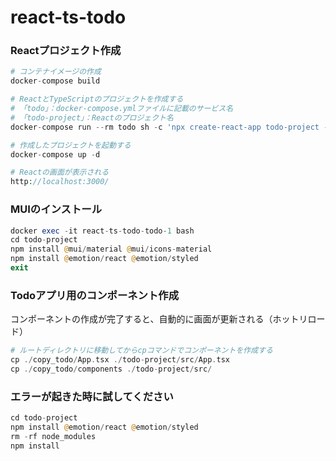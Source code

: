# react-ts-todo

### Reactプロジェクト作成
```php
# コンテナイメージの作成
docker-compose build

# ReactとTypeScriptのプロジェクトを作成する
# 「todo」：docker-compose.ymlファイルに記載のサービス名
# 「todo-project」：Reactのプロジェクト名
docker-compose run --rm todo sh -c 'npx create-react-app todo-project --template typescript'

# 作成したプロジェクトを起動する
docker-compose up -d

# Reactの画面が表示される
http://localhost:3000/
```

### MUIのインストール
```php
docker exec -it react-ts-todo-todo-1 bash
cd todo-project
npm install @mui/material @mui/icons-material
npm install @emotion/react @emotion/styled
exit
```

### Todoアプリ用のコンポーネント作成
コンポーネントの作成が完了すると、自動的に画面が更新される（ホットリロード）
```php
# ルートディレクトリに移動してからcpコマンドでコンポーネントを作成する
cp ./copy_todo/App.tsx ./todo-project/src/App.tsx
cp ./copy_todo/components ./todo-project/src/
```

### エラーが起きた時に試してください
```php
cd todo-project
npm install @emotion/react @emotion/styled
rm -rf node_modules
npm install
```
